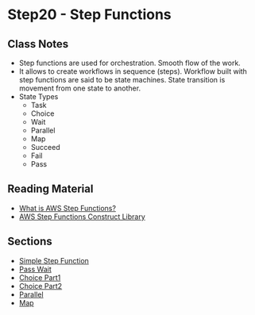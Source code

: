 # Step20 - Step Functions

## Class Notes

- Step functions are used for orchestration. Smooth flow of the work.
- It allows to create workflows in sequence (steps). Workflow built with step functions are said to be state machines. State transition is movement from one state to another.
- State Types
  - Task
  - Choice
  - Wait
  - Parallel
  - Map
  - Succeed
  - Fail
  - Pass

## Reading Material

- [What is AWS Step Functions?](https://docs.aws.amazon.com/step-functions/latest/dg/welcome.html)
- [AWS Step Functions Construct Library](https://docs.aws.amazon.com/cdk/api/v1/docs/aws-stepfunctions-readme.html)

## Sections

- [Simple Step Function](./step00_simple_step_function)
- [Pass Wait](./step01_pass_wait)
- [Choice Part1](./step02_choice_part1)
- [Choice Part2](./step02_choice_part2)
- [Parallel](./step04_parallel)
- [Map](./step05_map)
